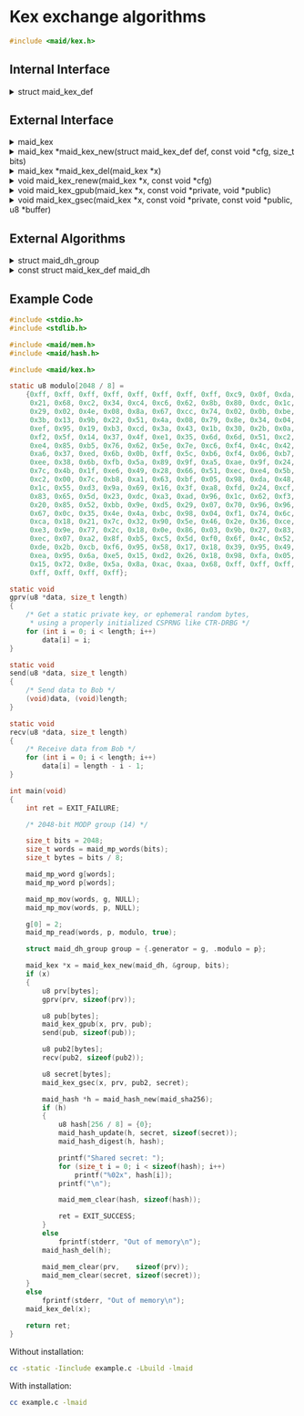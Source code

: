 <!---
 *  This file is part of libmaid
 *
 *  Libmaid is free software; you can redistribute it and/or
 *  modify it under the terms of the GNU Lesser General Public
 *  License as published by the Free Software Foundation; either
 *  version 2.1 of the License, or (at your option) any later version.
 *
 *  Libmaid is distributed in the hope that it will be useful,
 *  but WITHOUT ANY WARRANTY; without even the implied warranty of
 *  MERCHANTABILITY or FITNESS FOR A PARTICULAR PURPOSE.
 *  See the GNU Lesser General Public License for more details.
 *
 *  You should have received a copy of the GNU Lesser General Public
 *  License along with libmaid; if not, see <https://www.gnu.org/licenses/>.
--->

# Kex exchange algorithms

```c
#include <maid/kex.h>
```

## Internal Interface

<details>
<summary>struct maid_kex_def</summary>
Type that defines a key exchange algorithm

</details>

## External Interface

<details>
<summary>maid_kex</summary>
Opaque type that contains the state of a key exchange algorithm

</details>

<details>
<summary>maid_kex *maid_kex_new(struct maid_kex_def def,
                                const void *cfg, size_t bits)</summary>
Creates a key exchange instance

### Parameters
| name | description          |
|------|----------------------|
| def  | Algorithm definition |
| cfg  | Algorithm-dependent  |
| bits | Algorithm-dependent  |

### Return value
| case    | description       |
|---------|-------------------|
| Success | maid_kex instance |
| Failure | NULL              |

</details>

<details>
<summary>maid_kex *maid_kex_del(maid_kex *x)</summary>
Deletes a key exchange instance

### Parameters
| name | description       |
|------|-------------------|
| x    | maid_kex instance |

### Return value
| case   | description |
|--------|-------------|
| Always | NULL        |

</details>

<details>
<summary>void maid_kex_renew(maid_kex *x, const void *cfg)</summary>
Recreates a key exchange instance

### Parameters
| name | description         |
|------|---------------------|
| x    | maid_kex instance   |
| cfg  | Algorithm-dependent |

</details>

<details>
<summary>void maid_kex_gpub(maid_kex *x, const void *private,
                            void *public)</summary>
Generates public key for key exchange

### Parameters
| name    | description               |
|---------|---------------------------|
| x       | maid_kex instance         |
| private | Local private key         |
| public  | Local public key (output) |

</details>

<details>
<summary>void maid_kex_gsec(maid_kex *x, const void *private,
                            const void *public, u8 *buffer)</summary>
Generates secret from key exchange

### Parameters
| name    | description         |
|---------|---------------------|
| x       | maid_kex instance   |
| private | Local private key   |
| public  | External public key |
| buffer  | Secret output       |

</details>

## External Algorithms

<details>
<summary>struct maid_dh_group</summary>
Diffie-Hellman group

### Parameters

| name      | description         |
|-----------|---------------------|
| generator | Generator (base)    |
| modulo    | Modulo (safe prime) |

</details>

<details>
<summary>const struct maid_kex_def maid_dh</summary>
Diffie-Hellman key exchange (IETF)

### Parameters

#### maid_kex_new
| name | description                       |
|------|-----------------------------------|
| cfg  | struct maid_dh_group *            |
| bits | Multiple of maid_mp_word bit size |

#### maid_kex_gpub
| name    | description             |
|---------|-------------------------|
| private | bits sized (big-endian) |
| public  | bits sized (big-endian) |

#### maid_kex_gsec
| name    | description             |
|---------|-------------------------|
| private | bits sized (big-endian) |
| public  | bits sized (big-endian) |
| secret  | bits sized (big-endian) |

</details>

## Example Code

```c
#include <stdio.h>
#include <stdlib.h>

#include <maid/mem.h>
#include <maid/hash.h>

#include <maid/kex.h>

static u8 modulo[2048 / 8] =
    {0xff, 0xff, 0xff, 0xff, 0xff, 0xff, 0xff, 0xff, 0xc9, 0x0f, 0xda, 0xa2,
     0x21, 0x68, 0xc2, 0x34, 0xc4, 0xc6, 0x62, 0x8b, 0x80, 0xdc, 0x1c, 0xd1,
     0x29, 0x02, 0x4e, 0x08, 0x8a, 0x67, 0xcc, 0x74, 0x02, 0x0b, 0xbe, 0xa6,
     0x3b, 0x13, 0x9b, 0x22, 0x51, 0x4a, 0x08, 0x79, 0x8e, 0x34, 0x04, 0xdd,
     0xef, 0x95, 0x19, 0xb3, 0xcd, 0x3a, 0x43, 0x1b, 0x30, 0x2b, 0x0a, 0x6d,
     0xf2, 0x5f, 0x14, 0x37, 0x4f, 0xe1, 0x35, 0x6d, 0x6d, 0x51, 0xc2, 0x45,
     0xe4, 0x85, 0xb5, 0x76, 0x62, 0x5e, 0x7e, 0xc6, 0xf4, 0x4c, 0x42, 0xe9,
     0xa6, 0x37, 0xed, 0x6b, 0x0b, 0xff, 0x5c, 0xb6, 0xf4, 0x06, 0xb7, 0xed,
     0xee, 0x38, 0x6b, 0xfb, 0x5a, 0x89, 0x9f, 0xa5, 0xae, 0x9f, 0x24, 0x11,
     0x7c, 0x4b, 0x1f, 0xe6, 0x49, 0x28, 0x66, 0x51, 0xec, 0xe4, 0x5b, 0x3d,
     0xc2, 0x00, 0x7c, 0xb8, 0xa1, 0x63, 0xbf, 0x05, 0x98, 0xda, 0x48, 0x36,
     0x1c, 0x55, 0xd3, 0x9a, 0x69, 0x16, 0x3f, 0xa8, 0xfd, 0x24, 0xcf, 0x5f,
     0x83, 0x65, 0x5d, 0x23, 0xdc, 0xa3, 0xad, 0x96, 0x1c, 0x62, 0xf3, 0x56,
     0x20, 0x85, 0x52, 0xbb, 0x9e, 0xd5, 0x29, 0x07, 0x70, 0x96, 0x96, 0x6d,
     0x67, 0x0c, 0x35, 0x4e, 0x4a, 0xbc, 0x98, 0x04, 0xf1, 0x74, 0x6c, 0x08,
     0xca, 0x18, 0x21, 0x7c, 0x32, 0x90, 0x5e, 0x46, 0x2e, 0x36, 0xce, 0x3b,
     0xe3, 0x9e, 0x77, 0x2c, 0x18, 0x0e, 0x86, 0x03, 0x9b, 0x27, 0x83, 0xa2,
     0xec, 0x07, 0xa2, 0x8f, 0xb5, 0xc5, 0x5d, 0xf0, 0x6f, 0x4c, 0x52, 0xc9,
     0xde, 0x2b, 0xcb, 0xf6, 0x95, 0x58, 0x17, 0x18, 0x39, 0x95, 0x49, 0x7c,
     0xea, 0x95, 0x6a, 0xe5, 0x15, 0xd2, 0x26, 0x18, 0x98, 0xfa, 0x05, 0x10,
     0x15, 0x72, 0x8e, 0x5a, 0x8a, 0xac, 0xaa, 0x68, 0xff, 0xff, 0xff, 0xff,
     0xff, 0xff, 0xff, 0xff};

static void
gprv(u8 *data, size_t length)
{
    /* Get a static private key, or ephemeral random bytes,
     * using a properly initialized CSPRNG like CTR-DRBG */
    for (int i = 0; i < length; i++)
        data[i] = i;
}

static void
send(u8 *data, size_t length)
{
    /* Send data to Bob */
    (void)data, (void)length;
}

static void
recv(u8 *data, size_t length)
{
    /* Receive data from Bob */
    for (int i = 0; i < length; i++)
        data[i] = length - i - 1;
}

int main(void)
{
    int ret = EXIT_FAILURE;

    /* 2048-bit MODP group (14) */

    size_t bits = 2048;
    size_t words = maid_mp_words(bits);
    size_t bytes = bits / 8;

    maid_mp_word g[words];
    maid_mp_word p[words];

    maid_mp_mov(words, g, NULL);
    maid_mp_mov(words, p, NULL);

    g[0] = 2;
    maid_mp_read(words, p, modulo, true);

    struct maid_dh_group group = {.generator = g, .modulo = p};

    maid_kex *x = maid_kex_new(maid_dh, &group, bits);
    if (x)
    {
        u8 prv[bytes];
        gprv(prv, sizeof(prv));

        u8 pub[bytes];
        maid_kex_gpub(x, prv, pub);
        send(pub, sizeof(pub));

        u8 pub2[bytes];
        recv(pub2, sizeof(pub2));

        u8 secret[bytes];
        maid_kex_gsec(x, prv, pub2, secret);

        maid_hash *h = maid_hash_new(maid_sha256);
        if (h)
        {
            u8 hash[256 / 8] = {0};
            maid_hash_update(h, secret, sizeof(secret));
            maid_hash_digest(h, hash);

            printf("Shared secret: ");
            for (size_t i = 0; i < sizeof(hash); i++)
                printf("%02x", hash[i]);
            printf("\n");

            maid_mem_clear(hash, sizeof(hash));

            ret = EXIT_SUCCESS;
        }
        else
            fprintf(stderr, "Out of memory\n");
        maid_hash_del(h);

        maid_mem_clear(prv,    sizeof(prv));
        maid_mem_clear(secret, sizeof(secret));
    }
    else
        fprintf(stderr, "Out of memory\n");
    maid_kex_del(x);

    return ret;
}
```

Without installation:
```sh
cc -static -Iinclude example.c -Lbuild -lmaid
```

With installation:
```sh
cc example.c -lmaid
```
